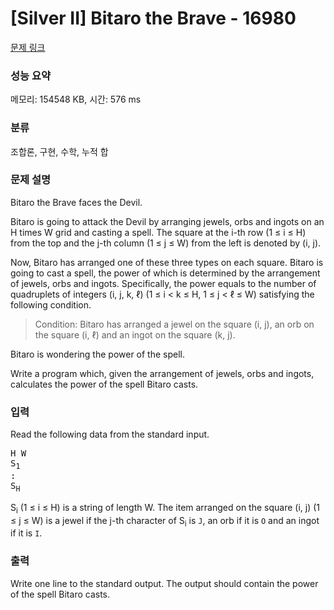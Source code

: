 # [Silver II] Bitaro the Brave - 16980 

[문제 링크](https://www.acmicpc.net/problem/16980) 

### 성능 요약

메모리: 154548 KB, 시간: 576 ms

### 분류

조합론, 구현, 수학, 누적 합

### 문제 설명

<p>Bitaro the Brave faces the Devil.</p>

<p>Bitaro is going to attack the Devil by arranging jewels, orbs and ingots on an H times W grid and casting a spell. The square at the i-th row (1 ≤ i ≤ H) from the top and the j-th column (1 ≤ j ≤ W) from the left is denoted by (i, j).</p>

<p>Now, Bitaro has arranged one of these three types on each square. Bitaro is going to cast a spell, the power of which is determined by the arrangement of jewels, orbs and ingots. Specifically, the power equals to the number of quadruplets of integers (i, j, k, ℓ) (1 ≤ i < k ≤ H, 1 ≤ j < ℓ ≤ W) satisfying the following condition.</p>

<blockquote>
<p>Condition: Bitaro has arranged a jewel on the square (i, j), an orb on the square (i, ℓ) and an ingot on the square (k, j).</p>
</blockquote>

<p>Bitaro is wondering the power of the spell.</p>

<p>Write a program which, given the arrangement of jewels, orbs and ingots, calculates the power of the spell Bitaro casts.</p>

### 입력 

 <p>Read the following data from the standard input.</p>

<pre>H W
S<sub>1</sub>
:
S<sub>H</sub></pre>

<p>S<sub>i</sub> (1 ≤ i ≤ H) is a string of length W. The item arranged on the square (i, j) (1 ≤ j ≤ W) is a jewel if the j-th character of S<sub>i</sub> is <code>J</code>, an orb if it is <code>O</code> and an ingot if it is <code>I</code>.</p>

### 출력 

 <p>Write one line to the standard output. The output should contain the power of the spell Bitaro casts.</p>

